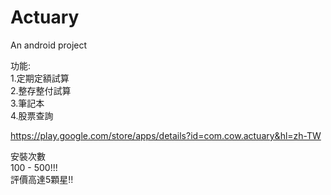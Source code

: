# Actuary
An android project

功能:  
1.定期定額試算  
2.整存整付試算  
3.筆記本  
4.股票查詢  

https://play.google.com/store/apps/details?id=com.cow.actuary&hl=zh-TW

安裝次數  
100 - 500!!!  
評價高達5顆星!!  
